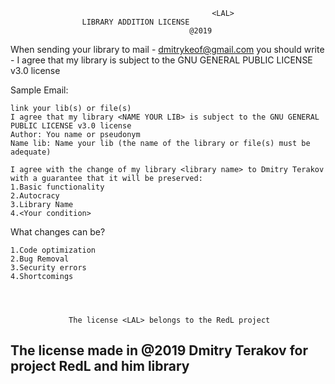                                                  <LAL>
					LIBRARY ADDITION LICENSE
	                                        @2019
						
 When sending your library to mail - dmitrykeof@gmail.com
 you should write - I agree that my library <NAME YOUR LIB> is subject to the GNU GENERAL PUBLIC LICENSE v3.0 license

 Sample Email:

	link your lib(s) or file(s)
	I agree that my library <NAME YOUR LIB> is subject to the GNU GENERAL PUBLIC LICENSE v3.0 license
	Author: You name or pseudonym
	Name lib: Name your lib (the name of the library or file(s) must be adequate)
	
	I agree with the change of my library <library name> to Dmitry Terakov with a guarantee that it will be preserved:
	1.Basic functionality
	2.Autocracy
	3.Library Name
	4.<Your condition>
	
 What changes can be?

	1.Code optimization
	2.Bug Removal
	3.Security errors
	4.Shortcomings
	
	
	
	
                 The license <LAL> belongs to the RedL project
  The license <LAL> made in @2019 Dmitry Terakov for project RedL and him library
------------------------------------------------------------------------------------
	
